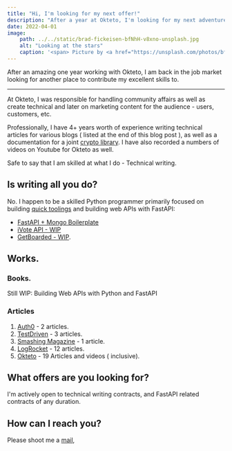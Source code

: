 ```yaml
---
title: "Hi, I'm looking for my next offer!"
description: "After a year at Okteto, I'm looking for my next adventure - help me do that."
date: 2022-04-01
image: 
    path: ../../static/brad-fickeisen-bfNhH-v8xno-unsplash.jpg
    alt: "Looking at the stars"
    caption: '<span> Picture by <a href="https://unsplash.com/photos/bfNhH-v8xno">Brad Fickeisen</a>'
---
```


After an amazing one year working with Okteto, I am back in the job market looking for another place to contribute my excellent skills to.

---

At Okteto, I was responsible for handling community affairs as well as create technical and later on marketing content for the audience - users, customers, etc.

Professionally, I have 4+ years worth of experience writing technical articles for various blogs ( listed at the end of this blog post ), as well as a documentation for a joint [crypto library](https://github.com/youngestdev/buycoins-python). I have also recorded a numbers of videos on Youtube for Okteto as well.

Safe to say that I am skilled at what I do - Technical writing.

## Is writing all you do?

No. I happen to be a skilled Python programmer primarily focused on building [quick toolings](https://github.com/Youngestdev/treasure-hunter) and building web APIs with FastAPI:
- [FastAPI + Mongo Boilerplate](https://github.com/Youngestdev/fastapi-mongo)
- [iVote API - WIP](https://ivote.youngestdev.co)
- [GetBoarded - WIP](https://getboarded.co/).


## Works.
### Books.

Still WIP: Building Web APIs with Python and FastAPI

### Articles

1. [Auth0](https://auth0.com/blog/authors/abdulazeez-adeshina/) - 2 articles.
2. [TestDriven](https://testdriven.io/authors/adeshina/) - 3 articles.
3. [Smashing Magazine](https://www.smashingmagazine.com/author/abdulazeez-adeshina/) - 1 article.
4. [LogRocket](https://blog.logrocket.com/author/abdulazeezadeshina/) - 12 articles.
5. [Okteto](https://www.okteto.com/blog/authors/abdulazeez-abdulazeez-adeshina/) - 19 Articles and videos ( inclusive).

## What offers are you looking for?

I'm actively open to technical writing contracts, and FastAPI related contracts of any duration.

## How can I reach you?

Please shoot me a [mail](mailto:youngestdev@gmail.com),